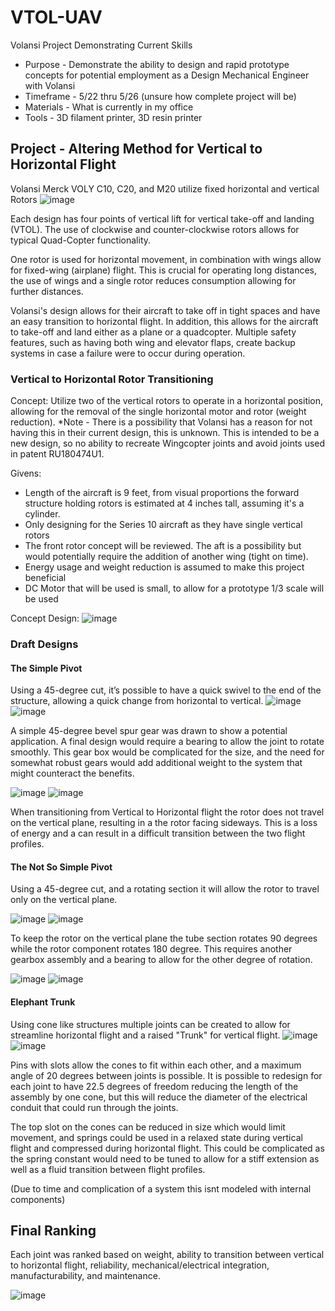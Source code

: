 # VTOL-UAV
Volansi Project Demonstrating Current Skills
* Purpose - Demonstrate the ability to design and rapid prototype concepts for potential employment as a Design Mechanical Engineer with Volansi
* Timeframe - 5/22 thru 5/26 (unsure how complete project will be)
* Materials - What is currently in my office
* Tools - 3D filament printer, 3D resin printer 

## Project - Altering Method for Vertical to Horizontal Flight
Volansi Merck VOLY C10, C20, and M20 utilize fixed horizontal and vertical Rotors
![image](https://user-images.githubusercontent.com/73624921/119247533-28656700-bb3f-11eb-8cd7-1ffc272eb71e.png)

Each design has four points of vertical lift for vertical take-off and landing (VTOL). The use of clockwise and counter-clockwise rotors allows for typical Quad-Copter functionality.

One rotor is used for horizontal movement, in combination with wings allow for fixed-wing (airplane) flight. This is crucial for operating long distances, the use of wings and a single rotor reduces consumption allowing for further distances.

Volansi's design allows for their aircraft to take off in tight spaces and have an easy transition to horizontal flight. In addition, this allows for the aircraft to take-off and land either as a plane or a quadcopter. Multiple safety features, such as having both wing and elevator flaps, create backup systems in case a failure were to occur during operation.

### Vertical to Horizontal Rotor Transitioning
Concept: Utilize two of the vertical rotors to operate in a horizontal position, allowing for the removal of the single horizontal motor and rotor (weight reduction).
*Note - There is a possibility that Volansi has a reason for not having this in their current design, this is unknown. This is intended to be a new design, so no ability to recreate Wingcopter joints and avoid joints used in patent RU180474U1.

Givens:
* Length of the aircraft is 9 feet, from visual proportions the forward structure holding rotors is estimated at 4 inches tall, assuming it's a cylinder. 
* Only designing for the Series 10 aircraft as they have single vertical rotors
* The front rotor concept will be reviewed. The aft is a possibility but would potentially require the addition of another wing (tight on time). 
* Energy usage and weight reduction is assumed to make this project beneficial
* DC Motor that will be used is small, to allow for a prototype 1/3 scale will be used

Concept Design:
![image](https://user-images.githubusercontent.com/73624921/119249481-b21c3100-bb4d-11eb-9d15-9e66aa1be0e7.png)

### Draft Designs
#### The Simple Pivot
Using a 45-degree cut, it’s possible to have a quick swivel to the end of the structure, allowing a quick change from horizontal to vertical. 
![image](https://user-images.githubusercontent.com/73624921/119599586-264b1480-bd9a-11eb-90e1-319ee3fb38c2.png)
![image](https://user-images.githubusercontent.com/73624921/119599612-3a8f1180-bd9a-11eb-9e9b-6ead9b9b725d.png)

A simple 45-degree bevel spur gear was drawn to show a potential application. A final design would require a bearing to allow the joint to rotate smoothly. This gear box would be complicated for the size, and the need for somewhat robust gears would add additional weight to the system that might counteract the benefits. 

![image](https://user-images.githubusercontent.com/73624921/119443439-7b295500-bcde-11eb-8dce-61ad08ced811.png)
![image](https://user-images.githubusercontent.com/73624921/119603819-c9079100-bda2-11eb-93ed-e57cd2b4f112.png)

When transitioning from Vertical to Horizontal flight the rotor does not travel on the vertical plane, resulting in a the rotor facing sideways. This is a loss of energy and a can result in a difficult transition between the two flight profiles.



#### The Not So Simple Pivot
Using a 45-degree cut, and a rotating section it will allow the rotor to travel only on the vertical plane.

![image](https://user-images.githubusercontent.com/73624921/119436889-e4569b80-bcd1-11eb-819d-98846d92e0da.png)
![image](https://user-images.githubusercontent.com/73624921/119436942-f89a9880-bcd1-11eb-8799-28710e5401ef.png)

To keep the rotor on the vertical plane the tube section rotates 90 degrees while the rotor component rotates 180 degree. This requires another gearbox assembly and a bearing to allow for the other degree of rotation.

![image](https://user-images.githubusercontent.com/73624921/119603907-fa805c80-bda2-11eb-811a-b64055653c04.png)
![image](https://user-images.githubusercontent.com/73624921/119604730-6d3e0780-bda4-11eb-8ac7-962f6ae6db9f.png)




#### Elephant Trunk
Using cone like structures multiple joints can be created to allow for streamline horizontal flight and a raised "Trunk" for vertical flight. 
![image](https://user-images.githubusercontent.com/73624921/119436765-af4a4900-bcd1-11eb-8c0a-9c6f884de53c.png)
![image](https://user-images.githubusercontent.com/73624921/119436814-c5580980-bcd1-11eb-9900-28f8881d84fb.png)

Pins with slots allow the cones to fit within each other, and a maximum angle of 20 degrees between joints is possible. It is possible to redesign for each joint to have 22.5 degrees of freedom reducing the length of the assembly by one cone, but this will reduce the diameter of the electrical conduit that could run through the joints. 

The top slot on the cones can be reduced in size which would limit movement, and springs could be used in a relaxed state during vertical flight and compressed during horizontal flight. This could be complicated as the spring constant would need to be tuned to allow for a stiff extension as well as a fluid transition between flight profiles. 

(Due to time and complication of a system this isnt modeled with internal components)

## Final Ranking
Each joint was ranked based on weight, ability to transition between vertical to horizontal flight, reliability, mechanical/electrical integration, manufacturability, and maintenance. 

![image](https://user-images.githubusercontent.com/73624921/119607466-42a27d80-bda9-11eb-969d-85aa15ad84a1.png)




